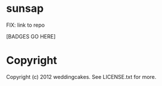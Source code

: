 # sunsap

FIX: link to repo

[BADGES GO HERE]

# Copyright
Copyright (c) 2012 weddingcakes. See LICENSE.txt for more.
